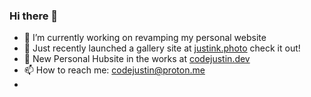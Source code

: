 ### Hi there 👋

- 🔭 I’m currently working on revamping my personal website
- 🎉 Just recently launched a gallery site at [justink.photo](https://www.justink.photo) check it out!
- 🌱 New Personal Hubsite in the works at [codejustin.dev](https://codejustin.dev)
- 📫 How to reach me: codejustin@proton.me
- 

